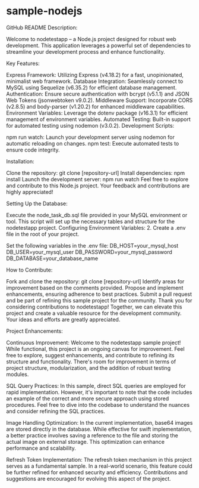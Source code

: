 # sample-nodejs

GitHub README Description:

Welcome to nodetestapp – a Node.js project designed for robust web development. This application leverages a powerful set of dependencies to streamline your development process and enhance functionality.

Key Features:

Express Framework: Utilizing Express (v4.18.2) for a fast, unopinionated, minimalist web framework.
Database Integration: Seamlessly connect to MySQL using Sequelize (v6.35.2) for efficient database management.
Authentication: Ensure secure authentication with bcrypt (v5.1.1) and JSON Web Tokens (jsonwebtoken v9.0.2).
Middleware Support: Incorporate CORS (v2.8.5) and body-parser (v1.20.2) for enhanced middleware capabilities.
Environment Variables: Leverage the dotenv package (v16.3.1) for efficient management of environment variables.
Automated Testing: Built-in support for automated testing using nodemon (v3.0.2).
Development Scripts:

npm run watch: Launch your development server using nodemon for automatic reloading on changes.
npm test: Execute automated tests to ensure code integrity.

Installation:

Clone the repository: git clone [repository-url]
Install dependencies: npm install
Launch the development server: npm run watch
Feel free to explore and contribute to this Node.js project. Your feedback and contributions are highly appreciated!

Setting Up the Database:

Execute the node_task_db.sql file provided in your MySQL environment or tool. This script will set up the necessary tables and structure for the nodetestapp project.
Configuring Environment Variables:
2. Create a .env file in the root of your project.

Set the following variables in the .env file:
DB_HOST=your_mysql_host
DB_USER=your_mysql_user
DB_PASSWORD=your_mysql_password
DB_DATABASE=your_database_name
 
How to Contribute:

Fork and clone the repository: git clone [repository-url]
Identify areas for improvement based on the comments provided.
Propose and implement enhancements, ensuring adherence to best practices.
Submit a pull request and be part of refining this sample project for the community.
Thank you for considering contributions to nodetestapp! Together, we can elevate this project and create a valuable resource for the development community. Your ideas and efforts are greatly appreciated.

Project Enhancements:

Continuous Improvement: Welcome to the nodetestapp sample project! While functional, this project is an ongoing canvas for improvement. Feel free to explore, suggest enhancements, and contribute to refining its structure and functionality. There's room for improvement in terms of project structure, modularization, and the addition of robust testing modules.

SQL Query Practices: In this sample, direct SQL queries are employed for rapid implementation. However, it's important to note that the code includes an example of the correct and more secure approach using stored procedures. Feel free to dive into the codebase to understand the nuances and consider refining the SQL practices.

Image Handling Optimization: In the current implementation, base64 images are stored directly in the database. While effective for swift implementation, a better practice involves saving a reference to the file and storing the actual image on external storage. This optimization can enhance performance and scalability.

Refresh Token Implementation: The refresh token mechanism in this project serves as a fundamental sample. In a real-world scenario, this feature could be further refined for enhanced security and efficiency. Contributions and suggestions are encouraged for evolving this aspect of the project.